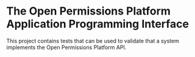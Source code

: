 The Open Permissions Platform Application Programming Interface
===============================================================

This project contains tests that can be used to validate that a system
implements the Open Permissions Platform API.



